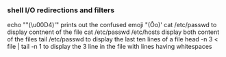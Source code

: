 ### shell I/O redirections and filters
echo "\"(\u00D4)'" prints out the confused emoji "(Ôo)'
cat /etc/passwd to display contnent of the file
cat /etc/passwd /etc/hosts display both content of the files
tail /etc/passwd to display the last ten lines of a file
head -n 3 < file | tail -n 1 to display the 3 line in the file with lines having whitespaces

